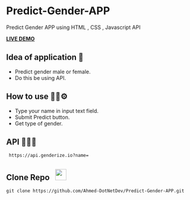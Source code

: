 # Predict-Gender-APP
Predict Gender APP using HTML , CSS , Javascript API

**[LIVE DEMO](https://ahmed-dotnetdev.github.io/Predict-Gender-APP/)**

## Idea of application 🤔
- Predict gender male or female.
- Do this be using API.

## How to use ✍🏻⚙
- Type your name in input text field.
- Submit Predict button.
- Get type of gender.

## API 👨🏻‍💻
```
 https://api.genderize.io?name=
```
## Clone Repo   &nbsp; <img src="https://img.freepik.com/free-icon/arrow-representing-download_318-481.jpg?w=740&t=st=1687601530~exp=1687602130~hmac=2290e674ad8b3cd7ba95b2b62adae2252f300c50fed5e1156fb79c08309ab2c9" width="30px">
```
git clone https://github.com/Ahmed-DotNetDev/Predict-Gender-APP.git
```
